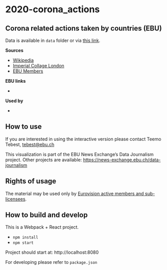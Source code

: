# 2020-corona_actions

## Corona related actions taken by countries (EBU)

Data is available in `data` folder or via [this link](https://docs.google.com/spreadsheets/d/1Tt83x8vIMeZwYzsYJlxzz7hqfi3gTSpyaz1bB1olwCw/edit#gid=0). 

**Sources**
* [Wikipedia](https://en.wikipedia.org/wiki/Timeline_of_the_COVID-19_pandemic_in_the_United_Kingdom)
* [Imperial Collage London](https://mrc-ide.github.io/covid19estimates/)
* [EBU Members](http://ebu.ch/members)

**EBU links**
* []()

**Used by**
* []()

## How to use

If you are interested in using the interactive version please contact Teemo Tebest, tebest@ebu.ch

This visualization is part of the EBU News Exchange’s Data Journalism project. Other projects are available: https://news-exchange.ebu.ch/data-journalism

## Rights of usage

The material may be used only by [Eurovision active members and sub-licensees](https://www.ebu.ch/eurovision-news/members-and-sublicensees).

## How to build and develop

This is a Webpack + React project.

* `npm install`
* `npm start`

Project should start at: http://localhost:8080

For developing please refer to `package.json`
